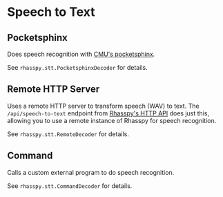# Speech to Text

## Pocketsphinx

Does speech recognition with [CMU's pocketsphinx](https://github.com/cmusphinx/pocketsphinx).

See `rhasspy.stt.PocketsphinxDecoder` for details.

## Remote HTTP Server

Uses a remote HTTP server to transform speech (WAV) to text.
The `/api/speech-to-text` endpoint from [Rhasspy's HTTP API](usage.md#http-api) does just this, allowing you to use a remote instance of Rhasspy for speech recognition.

See `rhasspy.stt.RemoteDecoder` for details.

## Command

Calls a custom external program to do speech recognition.

See `rhasspy.stt.CommandDecoder` for details.
